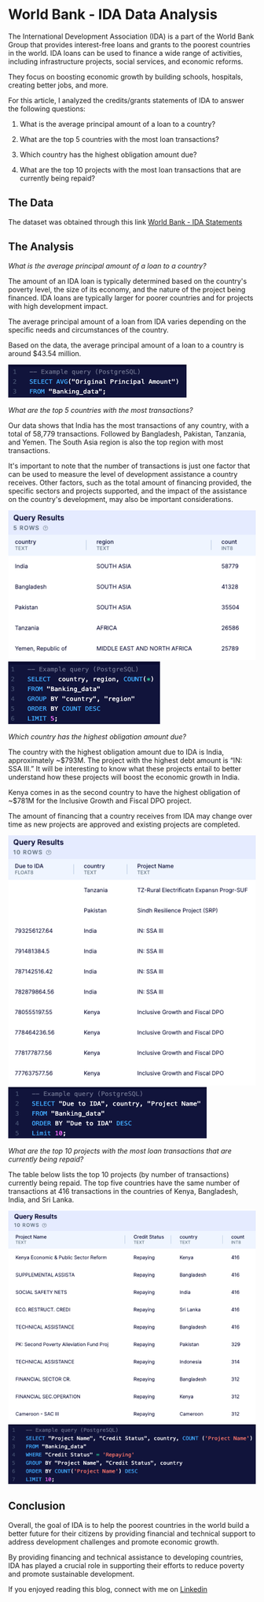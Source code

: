 # World Bank - IDA Data Analysis

The International Development Association (IDA) is a part of the World Bank Group that provides interest-free loans and grants to the poorest countries in the world. IDA loans can be used to finance a wide range of activities, including infrastructure projects, social services, and economic reforms.

They focus on boosting economic growth by building schools, hospitals, creating better jobs, and more.  
 
For this article, I analyzed the credits/grants statements of IDA to answer the following questions:  
 
1)	What is the average principal amount of a loan to a country?

2)	What are the top 5 countries with the most loan transactions?

3)	Which country has the highest obligation amount due? 

4)	What are the top 10 projects with the most loan transactions that are currently being repaid?

## The Data

The dataset was obtained through this link [World Bank - IDA Statements](https://finances.worldbank.org/Loans-and-Credits/IDA-Statement-Of-Credits-and-Grants-Historical-Dat/tdwh-3krx)

## The Analysis

*What is the average principal amount of a loan to a country?*

The amount of an IDA loan is typically determined based on the country's poverty level, the size of its economy, and the nature of the project being financed. IDA loans are typically larger for poorer countries and for projects with high development impact.

The average principal amount of a loan from IDA varies depending on the specific needs and circumstances of the country.

Based on the data, the average principal amount of a loan to a country is around $43.54 million.

<img src="images/IDA 1.png?raw=true"/>

*What are the top 5 countries with the most transactions?*

Our data shows that India has the most transactions of any country, with a total of 58,779 transactions. 
Followed by Bangladesh, Pakistan, Tanzania, and Yemen. The South Asia region is also the top region with most transactions. 

It's important to note that the number of transactions is just one factor that can be used to measure the level of development assistance a country receives. Other factors, such as the total amount of financing provided, the specific sectors and projects supported, and the impact of the assistance on the country's development, may also be important considerations.

<img src="images/IDA 2-1.png?raw=true"/>

<img src="images/IDA 2.png?raw=true"/>

*Which country has the highest obligation amount due?*

The country with the highest obligation amount due to IDA is India, approximately ~$793M. 
The project with the highest debt amount is “IN: SSA III.” 
It will be interesting to know what these projects entail to better understand how these projects will boost the economic growth in India. 
 
Kenya comes in as the second country to have the highest obligation of ~$781M for the Inclusive Growth and Fiscal DPO project. 

The amount of financing that a country receives from IDA may change over time as new projects are approved and existing projects are completed.

<img src="images/IDA 3-1.png?raw=true"/>

<img src="images/IDA 3.png?raw=true"/>

*What are the top 10 projects with the most loan transactions that are currently being repaid?*
 
The table below lists the top 10 projects (by number of transactions) currently being repaid. The top five countries have the same number of transactions at 416 transactions in the countries of Kenya, Bangladesh, India, and Sri Lanka.

<img src="images/IDA 4-1.png?raw=true"/>

<img src="images/IDA 4.png?raw=true"/>

## Conclusion

Overall, the goal of IDA is to help the poorest countries in the world build a better future for their citizens by providing financial and technical support to address development challenges and promote economic growth.

By providing financing and technical assistance to developing countries, IDA has played a crucial role in supporting their efforts to reduce poverty and promote sustainable development.

If you enjoyed reading this blog, connect with me on [Linkedin](https://www.linkedin.com/in/vaniacortez/) 









